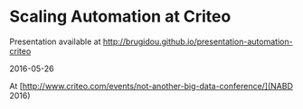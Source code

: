 Scaling Automation at Criteo
============================

Presentation available at
http://brugidou.github.io/presentation-automation-criteo

2016-05-26

At [http://www.criteo.com/events/not-another-big-data-conference/](NABD 2016)
